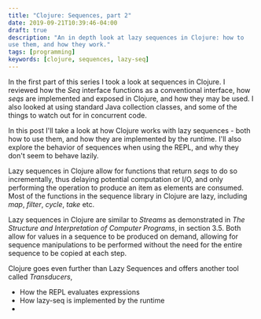 ```yaml
---
title: "Clojure: Sequences, part 2"
date: 2019-09-21T10:39:46-04:00
draft: true
description: "An in depth look at lazy sequences in Clojure: how to
use them, and how they work."
tags: [programming]
keywords: [clojure, sequences, lazy-seq]
---
```


In the first part of this series I took a look at sequences in
Clojure.  I reviewed how the *Seq* interface functions as a
conventional interface, how *seqs* are implemented and exposed in
Clojure, and how they may be used.  I also looked at using standard
Java collection classes, and some of the things to watch out for in
concurrent code.

In this post I'll take a look at how Clojure works with lazy
sequences - both how to use them, and how they are implemented by the
runtime.  I'll also explore the behavior of sequences when using the
REPL, and why they don't seem to behave lazily.

Lazy sequences in Clojure allow for functions that return *seqs* to do
so incrementally, thus delaying potential computation or I/O, and only
performing the operation to produce an item as elements are consumed.
Most of the functions in the sequence library in Clojure are lazy,
including *map*, *filter*, *cycle*, *take* etc.

Lazy sequences in Clojure are similar to *Streams* as demonstrated in
*The Structure and Interpretation of Computer Programs*, in section
3.5.  Both allow for values in a sequence to be produced on demand,
allowing for sequence manipulations to be performed without the need
for the entire sequence to be copied at each step.

Clojure goes even further than Lazy Sequences and offers another tool
called *Transducers*, 



* How the REPL evaluates expressions
* How lazy-seq is implemented by the runtime
* 



